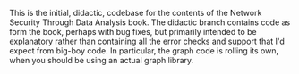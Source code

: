 This is the initial, didactic, codebase for the contents of the Network Security Through Data Analysis book.  The
didactic branch contains code as form the book, perhaps with bug fixes, but primarily intended to be explanatory
rather than containing all the error checks and support that I'd expect from big-boy code.  In particular, the 
graph code is rolling its own, when you should be using an actual graph library.
